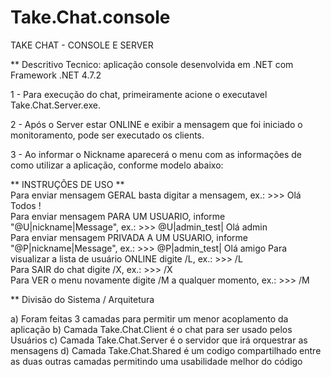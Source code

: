 # Take.Chat.console

TAKE CHAT - CONSOLE E SERVER

** Descritivo Tecnico:  aplicação console desenvolvida em .NET com Framework .NET 4.7.2

1 - Para execução do chat, primeiramente acione o executavel Take.Chat.Server.exe.

2 - Após o Server estar ONLINE e exibir a mensagem que foi iniciado o monitoramento, pode ser executado os clients.

3 - Ao informar o Nickname aparecerá o menu com as informações de como utilizar a aplicação, conforme modelo abaixo:

 ** INSTRUÇÕES DE USO **                                                                                      
 Para enviar mensagem GERAL basta digitar a mensagem, ex.: >>> Olá Todos !                                    
 Para enviar mensagem PARA UM USUARIO, informe \"@U|nickname|Message\", ex.: >>> @U|admin_test| Olá admin     
 Para enviar mensagem PRIVADA A UM USUARIO, informe \"@P|nickname|Message\", ex.: >>> @P|admin_test| Olá amigo
 Para visualizar a lista de usuário ONLINE digite /L, ex.: >>> /L                                             
 Para SAIR do chat digite /X, ex.: >>> /X                                                                     
 Para VER o menu novamente digite /M a qualquer momento, ex.: >>> /M
 
** Divisão do Sistema / Arquitetura

a) Foram feitas 3 camadas para permitir um menor acoplamento da aplicação
b) Camada Take.Chat.Client é o chat para ser usado pelos Usuários
c) Camada Take.Chat.Server é o servidor que irá orquestrar as mensagens
d) Camada Take.Chat.Shared é um codigo compartilhado entre as duas outras camadas permitindo uma usabilidade melhor do código
